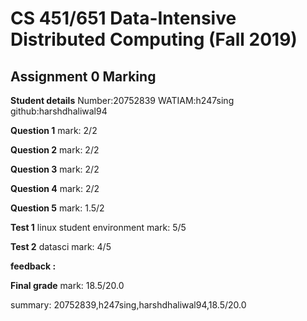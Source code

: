 # CS 451/651 Data-Intensive Distributed Computing (Fall 2019)
## Assignment 0 Marking

**Student details**
Number:20752839
WATIAM:h247sing
github:harshdhaliwal94

**Question 1**
mark: 2/2

**Question 2**
mark: 2/2

**Question 3**
mark: 2/2

**Question 4**
mark: 2/2

**Question 5**
mark: 1.5/2

**Test 1** linux student environment mark: 5/5

**Test 2** datasci mark: 4/5

**feedback :** 

**Final grade**
mark: 18.5/20.0

summary: 20752839,h247sing,harshdhaliwal94,18.5/20.0
